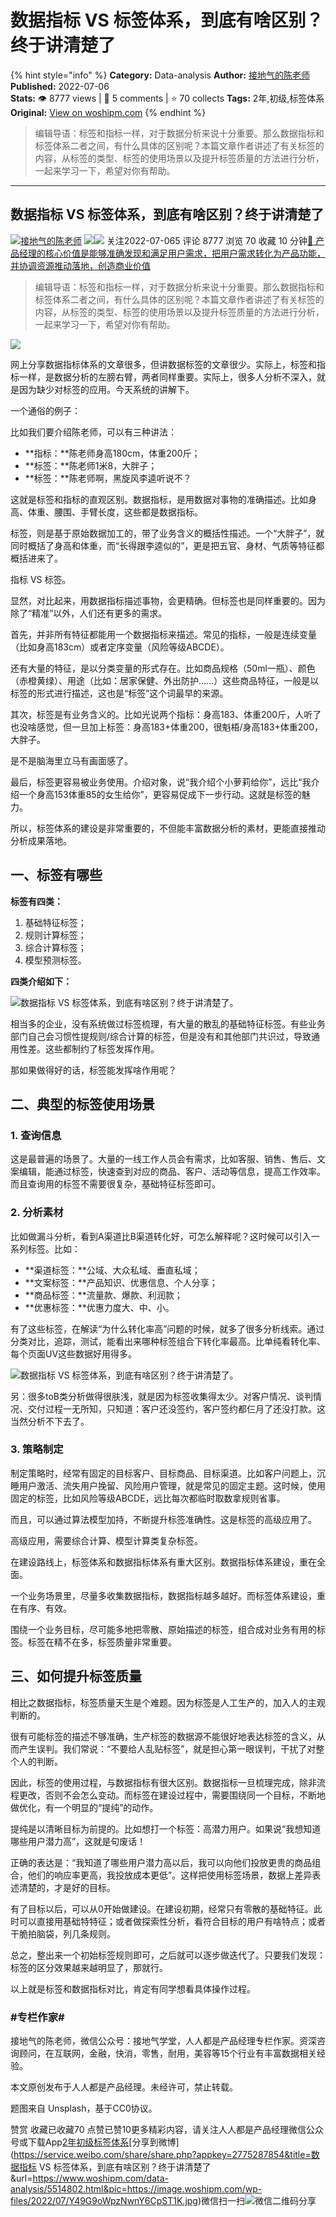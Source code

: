 # 数据指标 VS 标签体系，到底有啥区别？终于讲清楚了
{% hint style="info" %}
**Category:** Data-analysis
**Author:** [接地气的陈老师](https://www.woshipm.com/u/773891)
**Published:** 2022-07-06  
**Stats:** 👁️ 8777 views | 💬 5 comments | ⭐ 70 collects
**Tags:** 2年,初级,标签体系
**Original:** [View on woshipm.com](https://www.woshipm.com/data-analysis/5514802.html)
{% endhint %}
> 编辑导语：标签和指标一样，对于数据分析来说十分重要。那么数据指标和标签体系二者之间，有什么具体的区别呢？本篇文章作者讲述了有关标签的内容，从标签的类型、标签的使用场景以及提升标签质量的方法进行分析，一起来学习一下，希望对你有帮助。

---

## 数据指标 VS 标签体系，到底有啥区别？终于讲清楚了

[![](https://image.woshipm.com/wp-files/2019/08/0GkAbc8ZooEsibtWEUNO.png!/both/72x72)](https://www.woshipm.com/u/773891)[接地气的陈老师](https://www.woshipm.com/u/773891) ![](https://static.woshipm.com/tag/1121_1@2x.png)![](https://static.woshipm.com/tag/2103_1@2x.png) 关注2022-07-065 评论 8777 浏览 70 收藏 10 分钟[🔗 产品经理的核心价值是能够准确发现和满足用户需求，把用户需求转化为产品功能，并协调资源推动落地，创造商业价值](https://ke.qidianla.com/courses/90pm)

> 编辑导语：标签和指标一样，对于数据分析来说十分重要。那么数据指标和标签体系二者之间，有什么具体的区别呢？本篇文章作者讲述了有关标签的内容，从标签的类型、标签的使用场景以及提升标签质量的方法进行分析，一起来学习一下，希望对你有帮助。

![](https://image.woshipm.com/wp-files/2022/07/Y49G9oWpzNwnY6CpST1K.jpg)

网上分享数据指标体系的文章很多，但讲数据标签的文章很少。实际上，标签和指标一样，是数据分析的左膀右臂，两者同样重要。实际上，很多人分析不深入，就是因为缺少对标签的应用。今天系统的讲解下。

一个通俗的例子：

比如我们要介绍陈老师，可以有三种讲法：

*   **指标：**陈老师身高180cm，体重200斤；
*   **标签：**陈老师1米8，大胖子；
*   **标签：**陈老师啊，黑旋风李逵听说不？

这就是标签和指标的直观区别。数据指标，是用数据对事物的准确描述。比如身高、体重、腰围、手臂长度，这些都是数据指标。

标签，则是基于原始数据加工的，带了业务含义的概括性描述。一个“大胖子”，就同时概括了身高和体重，而“长得跟李逵似的”，更是把五官、身材、气质等特征都概括进来了。

指标 VS 标签。

显然，对比起来，用数据指标描述事物，会更精确。但标签也是同样重要的。因为除了“精准”以外，人们还有更多的需求。

首先，并非所有特征都能用一个数据指标来描述。常见的指标，一般是连续变量（比如身高183cm）或者定序变量（风险等级ABCDE）。

还有大量的特征，是以分类变量的形式存在。比如商品规格（50ml一瓶）、颜色（赤橙黄绿）、用途（比如：居家保健、外出防护……）这些商品特征，一般是以标签的形式进行描述，这也是“标签”这个词最早的来源。

其次，标签是有业务含义的。比如光说两个指标：身高183、体重200斤，人听了也没啥感觉，但一旦加上标签：身高183+体重200，很魁梧/身高183+体重200，大胖子。

是不是脑海里立马有画面感了。

最后，标签更容易被业务使用。介绍对象，说“我介绍个小萝莉给你”，远比“我介绍一个身高153体重85的女生给你”，更容易促成下一步行动。这就是标签的魅力。

所以，标签体系的建设是非常重要的，不但能丰富数据分析的素材，更能直接推动分析成果落地。

## 一、标签有哪些

**标签有四类：**

1.  基础特征标签；
2.  规则计算标签；
3.  综合计算标签；
4.  模型预测标签。

**四类介绍如下：**

![数据指标 VS 标签体系，到底有啥区别？终于讲清楚了。](https://image.woshipm.com/wp-files/2022/07/tre9b15BJFWEn7gg65tR.png)

相当多的企业，没有系统做过标签梳理，有大量的散乱的基础特征标签。有些业务部门自己会习惯性提规则/综合计算的标签，但是没有和其他部门共识过，导致通用性差。这些都制约了标签发挥作用。

那如果做得好的话，标签能发挥啥作用呢？

## 二、典型的标签使用场景

### 1\. 查询信息

这是最普遍的场景了。大量的一线工作人员会有需求，比如客服、销售、售后、文案编辑，能通过标签，快速查到对应的商品、客户、活动等信息，提高工作效率。而且查询用的标签不需要很复杂，基础特征标签即可。

### 2\. 分析素材

比如做漏斗分析，看到A渠道比B渠道转化好，可怎么解释呢？这时候可以引入一系列标签。比如：

*   **渠道标签：**公域、大众私域、垂直私域；
*   **文案标签：**产品知识、优惠信息、个人分享；
*   **商品标签：**流量款、爆款、利润款；
*   **优惠标签：**优惠力度大、中、小。

有了这些标签，在解读“为什么转化率高”问题的时候，就多了很多分析线索。通过分类对比，追踪，测试，能看出来哪种标签组合下转化率最高。比单纯看转化率、每个页面UV这些数据好用得多。

![数据指标 VS 标签体系，到底有啥区别？终于讲清楚了。](https://image.woshipm.com/wp-files/2022/07/6ZxjcW8BlB7DTq4WbVoV.png)

另：很多toB类分析做得很肤浅，就是因为标签收集得太少。对客户情况、谈判情况、交付过程一无所知，只知道：客户还没签约，客户签约都仨月了还没打款。这当然分析不下去了。

### 3\. 策略制定

制定策略时，经常有固定的目标客户、目标商品、目标渠道。比如客户问题上，沉睡用户激活、流失用户挽留、风险用户管理，就是常见的固定主题。这时候，使用固定的标签，比如风险等级ABCDE，远比每次都临时取数拿规则省事。

而且，可以通过算法模型加持，不断提升标签准确性。这是标签的高级应用了。

高级应用，需要综合计算、模型计算类复杂标签。

在建设路线上，标签体系和数据指标体系有重大区别。数据指标体系建设，重在全面。

一个业务场景里，尽量多收集数据指标，数据指标越多越好。而标签体系建设，重在有序、有效。

围绕一个业务目标，尽可能多地把零散、原始描述的标签，组合成对业务有用的标签。标签在精不在多，标签质量非常重要。

## 三、如何提升标签质量

相比之数据指标，标签质量天生是个难题。因为标签是人工生产的，加入人的主观判断的。

很有可能标签的描述不够准确，生产标签的数据源不能很好地表达标签的含义，从而产生误判。我们常说：“不要给人乱贴标签”，就是担心第一眼误判，干扰了对整个人的判断。

因此，标签的使用过程，与数据指标有很大区别。数据指标一旦梳理完成，除非流程更改，否则不会怎么变动。而标签在建设过程中，需要围绕同一个目标，不断地做优化，有一个明显的“提纯”的动作。

提纯是以清晰目标为前提的。比如想打一个标签：高潜力用户。如果说“我想知道哪些用户潜力高”，这就是句废话！

正确的表达是：“我知道了哪些用户潜力高以后，我可以向他们投放更贵的商品组合，他们的响应率更高，我投放成本更低”。这样把使用标签场景，数据上差异表述清楚的，才是好的目标。

有了目标以后，可以从0开始做建设。在建设初期，经常只有零散的基础特征。此时可以直接用基础特特征；或者做探索性分析，看符合目标的用户有啥特点；或者干脆拍脑袋，列几条规则。

总之，整出来一个初始标签规则即可，之后就可以逐步做迭代了。只要我们发现：标签的区分效果越来越明显了，那就行。

以上就是标签和数据指标对比，肯定有同学想看具体操作过程。

### #专栏作家#

接地气的陈老师，微信公众号：接地气学堂，人人都是产品经理专栏作家。资深咨询顾问，在互联网，金融，快消，零售，耐用，美容等15个行业有丰富数据相关经验。

本文原创发布于人人都是产品经理。未经许可，禁止转载。

题图来自 Unsplash，基于CC0协议。

赞赏 收藏已收藏70 点赞已赞10更多精彩内容，请关注人人都是产品经理微信公众号或下载App[2年](https://www.woshipm.com/tag/2%e5%b9%b4)[初级](https://www.woshipm.com/tag/%e5%88%9d%e7%ba%a7)[标签体系](https://www.woshipm.com/tag/%e6%a0%87%e7%ad%be%e4%bd%93%e7%b3%bb)[分享到微博](https://service.weibo.com/share/share.php?appkey=2775287854&title=数据指标 VS 标签体系，到底有啥区别？终于讲清楚了&url=https://www.woshipm.com/data-analysis/5514802.html&pic=https://image.woshipm.com/wp-files/2022/07/Y49G9oWpzNwnY6CpST1K.jpg)微信扫一扫![微信二维码](https://api.pwmqr.com/qrcode/create/?url=https://www.woshipm.com/data-analysis/5514802.html)分享